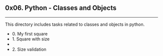 <h2>0x06. Python - Classes and Objects</h2>
<hr>
<p>This directory includes tasks related to classes and objects in python.</p>
<ul>
<li>0. My first square</li>
<li>1. Square with size<li>
<li>2. Size validation</li>
</ul>

